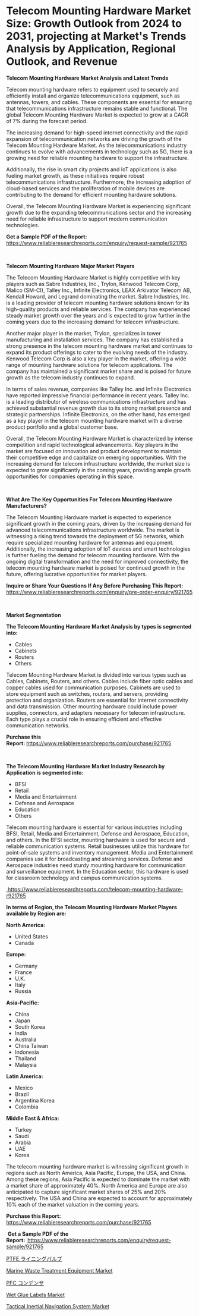 <p><h1>Telecom Mounting Hardware Market Size: Growth Outlook from 2024 to 2031, projecting at Market's Trends Analysis by Application, Regional Outlook, and Revenue</h1></p><p><strong>Telecom Mounting Hardware Market Analysis and Latest Trends</strong></p>
<p><p>Telecom mounting hardware refers to equipment used to securely and efficiently install and organize telecommunications equipment, such as antennas, towers, and cables. These components are essential for ensuring that telecommunications infrastructure remains stable and functional. The global Telecom Mounting Hardware Market is expected to grow at a CAGR of 7% during the forecast period.</p><p>The increasing demand for high-speed internet connectivity and the rapid expansion of telecommunication networks are driving the growth of the Telecom Mounting Hardware Market. As the telecommunications industry continues to evolve with advancements in technology such as 5G, there is a growing need for reliable mounting hardware to support the infrastructure.</p><p>Additionally, the rise in smart city projects and IoT applications is also fueling market growth, as these initiatives require robust telecommunications infrastructure. Furthermore, the increasing adoption of cloud-based services and the proliferation of mobile devices are contributing to the demand for efficient mounting hardware solutions.</p><p>Overall, the Telecom Mounting Hardware Market is experiencing significant growth due to the expanding telecommunications sector and the increasing need for reliable infrastructure to support modern communication technologies.</p></p>
<p><strong>Get a Sample PDF of the Report:&nbsp;</strong> <a href="https://www.reliableresearchreports.com/enquiry/request-sample/921765">https://www.reliableresearchreports.com/enquiry/request-sample/921765</a></p>
<p>&nbsp;</p>
<p><strong>Telecom Mounting Hardware Major Market Players</strong></p>
<p><p>The Telecom Mounting Hardware Market is highly competitive with key players such as Sabre Industries, Inc., Trylon, Kenwood Telecom Corp, Malico (SM-CI), Talley Inc., Infinite Electronics, LEAX Arkivator Telecom AB, Kendall Howard, and Legrand dominating the market. Sabre Industries, Inc. is a leading provider of telecom mounting hardware solutions known for its high-quality products and reliable services. The company has experienced steady market growth over the years and is expected to grow further in the coming years due to the increasing demand for telecom infrastructure.</p><p>Another major player in the market, Trylon, specializes in tower manufacturing and installation services. The company has established a strong presence in the telecom mounting hardware market and continues to expand its product offerings to cater to the evolving needs of the industry. Kenwood Telecom Corp is also a key player in the market, offering a wide range of mounting hardware solutions for telecom applications. The company has maintained a significant market share and is poised for future growth as the telecom industry continues to expand.</p><p>In terms of sales revenue, companies like Talley Inc. and Infinite Electronics have reported impressive financial performance in recent years. Talley Inc. is a leading distributor of wireless communications infrastructure and has achieved substantial revenue growth due to its strong market presence and strategic partnerships. Infinite Electronics, on the other hand, has emerged as a key player in the telecom mounting hardware market with a diverse product portfolio and a global customer base.</p><p>Overall, the Telecom Mounting Hardware Market is characterized by intense competition and rapid technological advancements. Key players in the market are focused on innovation and product development to maintain their competitive edge and capitalize on emerging opportunities. With the increasing demand for telecom infrastructure worldwide, the market size is expected to grow significantly in the coming years, providing ample growth opportunities for companies operating in this space.</p></p>
<p>&nbsp;</p>
<p><strong>What Are The Key Opportunities For Telecom Mounting Hardware Manufacturers?</strong></p>
<p><p>The Telecom Mounting Hardware market is expected to experience significant growth in the coming years, driven by the increasing demand for advanced telecommunications infrastructure worldwide. The market is witnessing a rising trend towards the deployment of 5G networks, which require specialized mounting hardware for antennas and equipment. Additionally, the increasing adoption of IoT devices and smart technologies is further fueling the demand for telecom mounting hardware. With the ongoing digital transformation and the need for improved connectivity, the telecom mounting hardware market is poised for continued growth in the future, offering lucrative opportunities for market players.</p></p>
<p><strong>Inquire or Share Your Questions If Any Before Purchasing This Report:</strong> <a href="https://www.reliableresearchreports.com/enquiry/pre-order-enquiry/921765">https://www.reliableresearchreports.com/enquiry/pre-order-enquiry/921765</a></p>
<p>&nbsp;</p>
<p><strong>Market Segmentation</strong></p>
<p><strong>The Telecom Mounting Hardware Market Analysis by types is segmented into:</strong></p>
<p><ul><li>Cables</li><li>Cabinets</li><li>Routers</li><li>Others</li></ul></p>
<p><p>Telecom Mounting Hardware Market is divided into various types such as Cables, Cabinets, Routers, and others. Cables include fiber optic cables and copper cables used for communication purposes. Cabinets are used to store equipment such as switches, routers, and servers, providing protection and organization. Routers are essential for internet connectivity and data transmission. Other mounting hardware could include power supplies, connectors, and adapters necessary for telecom infrastructure. Each type plays a crucial role in ensuring efficient and effective communication networks.</p></p>
<p><strong>Purchase this Report:&nbsp;</strong><a href="https://www.reliableresearchreports.com/purchase/921765">https://www.reliableresearchreports.com/purchase/921765</a></p>
<p>&nbsp;</p>
<p><strong>The Telecom Mounting Hardware Market Industry Research by Application is segmented into:</strong></p>
<p><ul><li>BFSI</li><li>Retail</li><li>Media and Entertainment</li><li>Defense and Aerospace</li><li>Education</li><li>Others</li></ul></p>
<p><p>Telecom mounting hardware is essential for various industries including BFSI, Retail, Media and Entertainment, Defense and Aerospace, Education, and others. In the BFSI sector, mounting hardware is used for secure and reliable communication systems. Retail businesses utilize this hardware for point-of-sale systems and inventory management. Media and Entertainment companies use it for broadcasting and streaming services. Defense and Aerospace industries need sturdy mounting hardware for communication and surveillance equipment. In the Education sector, this hardware is used for classroom technology and campus communication systems.</p></p>
<p><a href="https://www.reliableresearchreports.com/telecom-mounting-hardware-r921765">&nbsp;https://www.reliableresearchreports.com/telecom-mounting-hardware-r921765</a></p>
<p><strong>In terms of Region, the Telecom Mounting Hardware Market Players available by Region are:</strong></p>
<p>
    <p> <strong> North America: </strong>
        <ul>
            <li>United States</li>
            <li>Canada</li>
        </ul>
        </p> 
    <p> <strong> Europe: </strong>
        <ul>
            <li>Germany</li>
            <li>France</li>
            <li>U.K.</li>
            <li>Italy</li>
            <li>Russia</li>
        </ul>
        </p> 
    <p> <strong> Asia-Pacific: </strong>
        <ul>
            <li>China</li>
            <li>Japan</li>
            <li>South Korea</li>
            <li>India</li>
            <li>Australia</li>
            <li>China Taiwan</li>
            <li>Indonesia</li>
            <li>Thailand</li>
            <li>Malaysia</li>
        </ul>
        </p> 
    <p> <strong> Latin America: </strong>
        <ul>
            <li>Mexico</li>
            <li>Brazil</li>
            <li>Argentina Korea</li>
            <li>Colombia</li>
        </ul>
        </p> 
    <p> <strong> Middle East & Africa: </strong>
        <ul>
            <li>Turkey</li>
            <li>Saudi</li>
            <li>Arabia</li>
            <li>UAE</li>
            <li>Korea</li>
        </ul>
    </p>
    </p>
<p><p>The telecom mounting hardware market is witnessing significant growth in regions such as North America, Asia Pacific, Europe, the USA, and China. Among these regions, Asia Pacific is expected to dominate the market with a market share of approximately 40%. North America and Europe are also anticipated to capture significant market shares of 25% and 20% respectively. The USA and China are expected to account for approximately 10% each of the market valuation in the coming years.</p></p>
<p><strong>Purchase this Report: </strong><a href="https://www.reliableresearchreports.com/purchase/921765">https://www.reliableresearchreports.com/purchase/921765</a></p>
<p>&nbsp;<strong>Get a Sample PDF of the Report:&nbsp;&nbsp;</strong><a href="https://www.reliableresearchreports.com/enquiry/request-sample/921765">https://www.reliableresearchreports.com/enquiry/request-sample/921765</a></p>
<p><strong></strong></p>
<p><p><a href="https://medium.com/@lewisbechtelar1964/ptfe%E3%83%A9%E3%82%A4%E3%83%8B%E3%83%B3%E3%82%B0%E3%83%90%E3%83%AB%E3%83%96%E5%B8%82%E5%A0%B4-2031%E5%B9%B4%E3%81%BE%E3%81%A7%E3%81%AE%E6%88%90%E5%8A%9F%E3%81%97%E3%81%9F%E3%83%93%E3%82%B8%E3%83%8D%E3%82%B9%E6%88%A6%E7%95%A5%E3%81%AE%E9%8D%B5-1cac7fb6f900">PTFE ライニングバルブ</a></p><p><a href="https://github.com/indrystar/Market-Research-Report-List-3/blob/main/marine-waste-treatment-equipment-market.md">Marine Waste Treatment Equipment Market</a></p><p><a href="https://medium.com/@colinom7865/%E6%AC%A1%E3%81%AE%E6%96%87%E7%AB%A0%E3%82%92%E6%97%A5%E6%9C%AC%E8%AA%9E%E3%81%AB%E7%BF%BB%E8%A8%B3%E3%81%97%E3%81%BE%E3%81%99-pfc%E3%82%B3%E3%83%B3%E3%83%87%E3%83%B3%E3%82%B5%E5%B8%82%E5%A0%B4%E3%81%AE%E5%8B%95%E5%90%91-%E5%B8%82%E5%A0%B4%E3%81%AE%E3%83%88%E3%83%AC%E3%83%B3%E3%83%89-%E6%88%90%E9%95%B7-2024%E5%B9%B4%E3%81%8B%E3%82%892031%E5%B9%B4%E3%81%BE%E3%81%A7%E3%81%AE%E4%BA%88%E6%B8%AC-b447265f3eb5">PFC コンデンサ</a></p><p><a href="https://issuu.com/reportprime-2/docs/wet-glue-labels-market-size-2030.pptx">Wet Glue Labels Market</a></p><p><a href="https://github.com/josesg55/Market-Research-Report-List-2/blob/main/tactical-inertial-navigation-system-market.md">Tactical Inertial Navigation System Market</a></p></p>